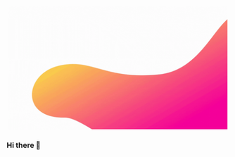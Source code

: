<p align="center">
  <a href="https://github/P-Duran">
    <img alt="banner" src="https://github.com/P-Duran/P-Duran/blob/main/resources/pduran.gif" width="500">
  </a>
</p>

### Hi there 👋
<!--
**P-Duran/P-Duran** is a ✨ _special_ ✨ repository because its `README.md` (this file) appears on your GitHub profile.
![til](./resources/pduran.gif)
Here are some ideas to get you started:

- 🔭 I’m currently working on ...
- 🌱 I’m currently learning ...
- 👯 I’m looking to collaborate on ...
- 🤔 I’m looking for help with ...
- 💬 Ask me about ...
- 📫 How to reach me: ...
- 😄 Pronouns: ...
- ⚡ Fun fact: ...
-->
